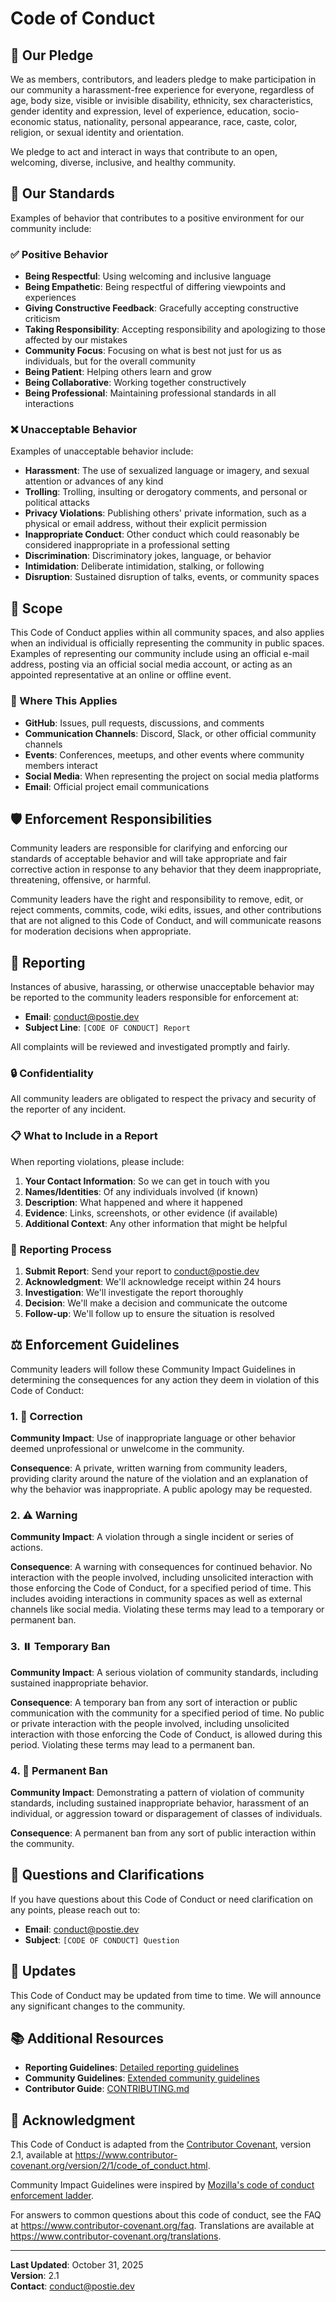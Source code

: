 # Code of Conduct

## 🤝 Our Pledge

We as members, contributors, and leaders pledge to make participation in our community a harassment-free experience for everyone, regardless of age, body size, visible or invisible disability, ethnicity, sex characteristics, gender identity and expression, level of experience, education, socio-economic status, nationality, personal appearance, race, caste, color, religion, or sexual identity and orientation.

We pledge to act and interact in ways that contribute to an open, welcoming, diverse, inclusive, and healthy community.

## 🌟 Our Standards

Examples of behavior that contributes to a positive environment for our community include:

### ✅ Positive Behavior

- **Being Respectful**: Using welcoming and inclusive language
- **Being Empathetic**: Being respectful of differing viewpoints and experiences
- **Giving Constructive Feedback**: Gracefully accepting constructive criticism
- **Taking Responsibility**: Accepting responsibility and apologizing to those affected by our mistakes
- **Community Focus**: Focusing on what is best not just for us as individuals, but for the overall community
- **Being Patient**: Helping others learn and grow
- **Being Collaborative**: Working together constructively
- **Being Professional**: Maintaining professional standards in all interactions

### ❌ Unacceptable Behavior

Examples of unacceptable behavior include:

- **Harassment**: The use of sexualized language or imagery, and sexual attention or advances of any kind
- **Trolling**: Trolling, insulting or derogatory comments, and personal or political attacks
- **Privacy Violations**: Publishing others' private information, such as a physical or email address, without their explicit permission
- **Inappropriate Conduct**: Other conduct which could reasonably be considered inappropriate in a professional setting
- **Discrimination**: Discriminatory jokes, language, or behavior
- **Intimidation**: Deliberate intimidation, stalking, or following
- **Disruption**: Sustained disruption of talks, events, or community spaces

## 👥 Scope

This Code of Conduct applies within all community spaces, and also applies when an individual is officially representing the community in public spaces. Examples of representing our community include using an official e-mail address, posting via an official social media account, or acting as an appointed representative at an online or offline event.

### 📍 Where This Applies

- **GitHub**: Issues, pull requests, discussions, and comments
- **Communication Channels**: Discord, Slack, or other official community channels
- **Events**: Conferences, meetups, and other events where community members interact
- **Social Media**: When representing the project on social media platforms
- **Email**: Official project email communications

## 🛡️ Enforcement Responsibilities

Community leaders are responsible for clarifying and enforcing our standards of acceptable behavior and will take appropriate and fair corrective action in response to any behavior that they deem inappropriate, threatening, offensive, or harmful.

Community leaders have the right and responsibility to remove, edit, or reject comments, commits, code, wiki edits, issues, and other contributions that are not aligned to this Code of Conduct, and will communicate reasons for moderation decisions when appropriate.

## 📢 Reporting

Instances of abusive, harassing, or otherwise unacceptable behavior may be reported to the community leaders responsible for enforcement at:

- **Email**: conduct@postie.dev
- **Subject Line**: `[CODE OF CONDUCT] Report`

All complaints will be reviewed and investigated promptly and fairly.

### 🔒 Confidentiality

All community leaders are obligated to respect the privacy and security of the reporter of any incident.

### 📋 What to Include in a Report

When reporting violations, please include:

1. **Your Contact Information**: So we can get in touch with you
2. **Names/Identities**: Of any individuals involved (if known)
3. **Description**: What happened and where it happened
4. **Evidence**: Links, screenshots, or other evidence (if available)
5. **Additional Context**: Any other information that might be helpful

### 🔄 Reporting Process

1. **Submit Report**: Send your report to conduct@postie.dev
2. **Acknowledgment**: We'll acknowledge receipt within 24 hours
3. **Investigation**: We'll investigate the report thoroughly
4. **Decision**: We'll make a decision and communicate the outcome
5. **Follow-up**: We'll follow up to ensure the situation is resolved

## ⚖️ Enforcement Guidelines

Community leaders will follow these Community Impact Guidelines in determining the consequences for any action they deem in violation of this Code of Conduct:

### 1. 📝 Correction

**Community Impact**: Use of inappropriate language or other behavior deemed unprofessional or unwelcome in the community.

**Consequence**: A private, written warning from community leaders, providing clarity around the nature of the violation and an explanation of why the behavior was inappropriate. A public apology may be requested.

### 2. ⚠️ Warning

**Community Impact**: A violation through a single incident or series of actions.

**Consequence**: A warning with consequences for continued behavior. No interaction with the people involved, including unsolicited interaction with those enforcing the Code of Conduct, for a specified period of time. This includes avoiding interactions in community spaces as well as external channels like social media. Violating these terms may lead to a temporary or permanent ban.

### 3. ⏸️ Temporary Ban

**Community Impact**: A serious violation of community standards, including sustained inappropriate behavior.

**Consequence**: A temporary ban from any sort of interaction or public communication with the community for a specified period of time. No public or private interaction with the people involved, including unsolicited interaction with those enforcing the Code of Conduct, is allowed during this period. Violating these terms may lead to a permanent ban.

### 4. 🚫 Permanent Ban

**Community Impact**: Demonstrating a pattern of violation of community standards, including sustained inappropriate behavior, harassment of an individual, or aggression toward or disparagement of classes of individuals.

**Consequence**: A permanent ban from any sort of public interaction within the community.

## 🤔 Questions and Clarifications

If you have questions about this Code of Conduct or need clarification on any points, please reach out to:

- **Email**: conduct@postie.dev
- **Subject**: `[CODE OF CONDUCT] Question`

## 🔄 Updates

This Code of Conduct may be updated from time to time. We will announce any significant changes to the community.

## 📚 Additional Resources

- **Reporting Guidelines**: [Detailed reporting guidelines](https://postie.dev/community/reporting)
- **Community Guidelines**: [Extended community guidelines](https://postie.dev/community/guidelines)
- **Contributor Guide**: [CONTRIBUTING.md](CONTRIBUTING.md)

## 🙏 Acknowledgment

This Code of Conduct is adapted from the [Contributor Covenant](https://www.contributor-covenant.org), version 2.1, available at https://www.contributor-covenant.org/version/2/1/code_of_conduct.html.

Community Impact Guidelines were inspired by [Mozilla's code of conduct enforcement ladder](https://github.com/mozilla/diversity).

For answers to common questions about this code of conduct, see the FAQ at https://www.contributor-covenant.org/faq. Translations are available at https://www.contributor-covenant.org/translations.

---

**Last Updated**: October 31, 2025  
**Version**: 2.1  
**Contact**: conduct@postie.dev